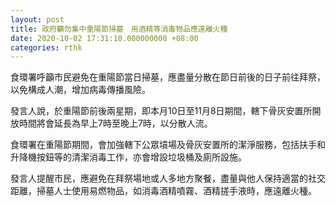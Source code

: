```yaml
---
layout: post
title: 政府籲勿集中重陽節掃墓　用酒精等消毒物品應遠離火種
date: 2020-10-02 17:31:10.000000000 +08:00
categories: rthk
---
```


食環署呼籲市民避免在重陽節當日掃墓，應盡量分散在節日前後的日子前往拜祭，以免構成人潮，增加病毒傳播風險。

發言人說，於重陽節前後兩星期，即本月10日至11月8日期間，轄下骨灰安置所開放時間將會延長為早上7時至晚上7時，以分散人流。

食環署在重陽節期間，會加強轄下公眾墳場及骨灰安置所的潔淨服務，包括扶手和升降機按鈕等的清潔消毒工作，亦會增設垃圾桶及廁所設施。

發言人提醒市民，應避免在拜祭場地或人多地方聚餐，盡量與他人保持適當的社交距離，掃墓人士使用易燃物品，如消毒酒精噴霧、酒精搓手液時，應遠離火種。
